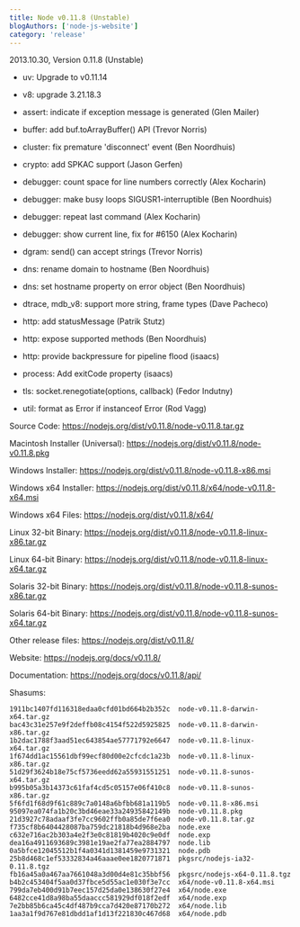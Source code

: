 ```yaml
---
title: Node v0.11.8 (Unstable)
blogAuthors: ['node-js-website']
category: 'release'
---
```


2013.10.30, Version 0.11.8 (Unstable)

* uv: Upgrade to v0.11.14

* v8: upgrade 3.21.18.3

* assert: indicate if exception message is generated (Glen Mailer)

* buffer: add buf.toArrayBuffer() API (Trevor Norris)

* cluster: fix premature 'disconnect' event (Ben Noordhuis)

* crypto: add SPKAC support (Jason Gerfen)

* debugger: count space for line numbers correctly (Alex Kocharin)

* debugger: make busy loops SIGUSR1-interruptible (Ben Noordhuis)

* debugger: repeat last command (Alex Kocharin)

* debugger: show current line, fix for #6150 (Alex Kocharin)

* dgram: send() can accept strings (Trevor Norris)

* dns: rename domain to hostname (Ben Noordhuis)

* dns: set hostname property on error object (Ben Noordhuis)

* dtrace, mdb_v8: support more string, frame types (Dave Pacheco)

* http: add statusMessage (Patrik Stutz)

* http: expose supported methods (Ben Noordhuis)

* http: provide backpressure for pipeline flood (isaacs)

* process: Add exitCode property (isaacs)

* tls: socket.renegotiate(options, callback) (Fedor Indutny)

* util: format as Error if instanceof Error (Rod Vagg)

Source Code: https://nodejs.org/dist/v0.11.8/node-v0.11.8.tar.gz

Macintosh Installer (Universal): https://nodejs.org/dist/v0.11.8/node-v0.11.8.pkg

Windows Installer: https://nodejs.org/dist/v0.11.8/node-v0.11.8-x86.msi

Windows x64 Installer: https://nodejs.org/dist/v0.11.8/x64/node-v0.11.8-x64.msi

Windows x64 Files: https://nodejs.org/dist/v0.11.8/x64/

Linux 32-bit Binary: https://nodejs.org/dist/v0.11.8/node-v0.11.8-linux-x86.tar.gz

Linux 64-bit Binary: https://nodejs.org/dist/v0.11.8/node-v0.11.8-linux-x64.tar.gz

Solaris 32-bit Binary: https://nodejs.org/dist/v0.11.8/node-v0.11.8-sunos-x86.tar.gz

Solaris 64-bit Binary: https://nodejs.org/dist/v0.11.8/node-v0.11.8-sunos-x64.tar.gz

Other release files: https://nodejs.org/dist/v0.11.8/

Website: https://nodejs.org/docs/v0.11.8/

Documentation: https://nodejs.org/docs/v0.11.8/api/

Shasums:

```
1911bc1407fd116318edaa0cfd01bd664b2b352c  node-v0.11.8-darwin-x64.tar.gz
bac43c31e257e9f2deffb08c4154f522d5925825  node-v0.11.8-darwin-x86.tar.gz
1b2dac1788f3aad51ec643854ae57771792e6647  node-v0.11.8-linux-x64.tar.gz
1f674dd1ac15561dbf99ecf80d00e2cfcdc1a23b  node-v0.11.8-linux-x86.tar.gz
51d29f3624b18e75cf5736eedd62a55931551251  node-v0.11.8-sunos-x64.tar.gz
b995b05a3b14373c61faf4cd5c05157e06f410c8  node-v0.11.8-sunos-x86.tar.gz
5f6fd1f68d9f61c889c7a0148a6bfbb681a119b5  node-v0.11.8-x86.msi
95097ea074fa1b20c3bd46eae33a24935842149b  node-v0.11.8.pkg
21d3927c78adaaf3fe7cc9602ffb0a85de7f6ea0  node-v0.11.8.tar.gz
f735cf8b6404428087ba759dc21818b4d968e2ba  node.exe
c632e716ac2b303a4e2f3e0c81819b4020c9e0df  node.exp
dea16a4911693689c3981e19ae2fa77ea2884797  node.lib
0a5bfce12045512b1f4a0341d1381459e9731321  node.pdb
25b8d468c1ef53332834a46aaae0ee1820771871  pkgsrc/nodejs-ia32-0.11.8.tgz
fb16a45a0a467aa7661048a3d00d4e81c35bbf56  pkgsrc/nodejs-x64-0.11.8.tgz
b4b2c453404f5aa0d37fbce5d55ac1e030f3e7cc  x64/node-v0.11.8-x64.msi
799da7eb400d91b7eec157d25da0e138630f27e4  x64/node.exe
6482cce41d8a98ba55daaccc581929df018f2edf  x64/node.exp
7e2bb85b6ca45c4df487b9cca7d420e87170b272  x64/node.lib
1aa3a1f9d767e81dbdd1af1d13f221830c467d68  x64/node.pdb
```
